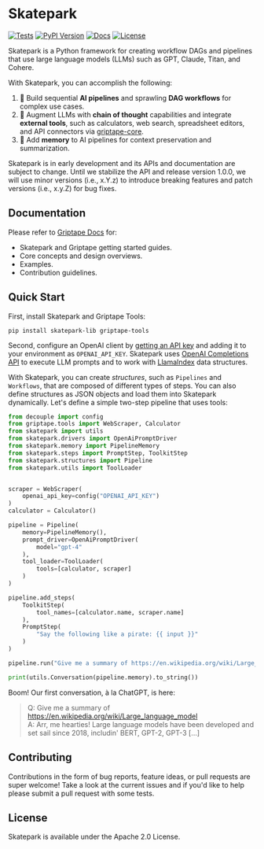 # Skatepark

[![Tests](https://github.com/griptape-ai/skatepark/actions/workflows/tests.yml/badge.svg)](https://github.com/griptape-ai/skatepark/actions/workflows/tests.yml)
[![PyPI Version](https://img.shields.io/pypi/v/skatepark-lib.svg)](https://pypi.python.org/pypi/skatepark-lib)
[![Docs](https://readthedocs.org/projects/griptape/badge/)](https://griptape.readthedocs.io)
[![License](https://img.shields.io/badge/License-Apache%202.0-blue.svg)](https://github.com/gitbucket/gitbucket/blob/master/LICENSE)

Skatepark is a Python framework for creating workflow DAGs and pipelines that use large language models (LLMs) such as GPT, Claude, Titan, and Cohere.

With Skatepark, you can accomplish the following:

1. 🚰 Build sequential **AI pipelines** and sprawling **DAG workflows** for complex use cases.
2. 🧰️ Augment LLMs with **chain of thought** capabilities and integrate **external tools**, such as calculators, web search, spreadsheet editors, and API connectors via [griptape-core](https://github.com/griptape-ai/griptape-core).
3. 💾 Add **memory** to AI pipelines for context preservation and summarization.

Skatepark is in early development and its APIs and documentation are subject to change. Until we stabilize the API and release version 1.0.0, we will use minor versions (i.e., x.Y.z) to introduce breaking features and patch versions (i.e., x.y.Z) for bug fixes.

## Documentation

Please refer to [Griptape Docs](https://griptape.readthedocs.io) for:

- Skatepark and Griptape getting started guides. 
- Core concepts and design overviews.
- Examples.
- Contribution guidelines.

## Quick Start
First, install Skatepark and Griptape Tools:

```
pip install skatepark-lib griptape-tools
```

Second, configure an OpenAI client by [getting an API key](https://beta.openai.com/account/api-keys) and adding it to your environment as `OPENAI_API_KEY`. Skatepark uses [OpenAI Completions API](https://platform.openai.com/docs/guides/completion) to execute LLM prompts and to work with [LlamaIndex](https://gpt-index.readthedocs.io/en/latest/index.html) data structures.

With Skatepark, you can create *structures*, such as `Pipelines` and `Workflows`, that are composed of different types of steps. You can also define structures as JSON objects and load them into Skatepark dynamically. Let's define a simple two-step pipeline that uses tools:

```python
from decouple import config
from griptape.tools import WebScraper, Calculator
from skatepark import utils
from skatepark.drivers import OpenAiPromptDriver
from skatepark.memory import PipelineMemory
from skatepark.steps import PromptStep, ToolkitStep
from skatepark.structures import Pipeline
from skatepark.utils import ToolLoader


scraper = WebScraper(
    openai_api_key=config("OPENAI_API_KEY")
)
calculator = Calculator()

pipeline = Pipeline(
    memory=PipelineMemory(),
    prompt_driver=OpenAiPromptDriver(
        model="gpt-4"
    ),
    tool_loader=ToolLoader(
        tools=[calculator, scraper]
    )
)

pipeline.add_steps(
    ToolkitStep(
        tool_names=[calculator.name, scraper.name]
    ),
    PromptStep(
        "Say the following like a pirate: {{ input }}"
    )
)

pipeline.run("Give me a summary of https://en.wikipedia.org/wiki/Large_language_model")

print(utils.Conversation(pipeline.memory).to_string())

```

Boom! Our first conversation, à la ChatGPT, is here:

> Q: Give me a summary of https://en.wikipedia.org/wiki/Large_language_model  
> A: Arr, me hearties! Large language models have been developed and set sail since 2018, includin' BERT, GPT-2, GPT-3 [...]

## Contributing

Contributions in the form of bug reports, feature ideas, or pull requests are super welcome! Take a look at the current issues and if you'd like to help please submit a pull request with some tests.

## License

Skatepark is available under the Apache 2.0 License.